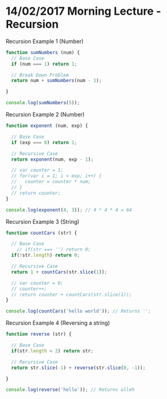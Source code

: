# 14/02/2017 Morning Lecture - Recursion

Recursion Example 1 (Number)

``` JavaScript
function sumNumbers (num) {
  // Base Case
  if (num === 1) return 1;

  // Break Down Problem
  return num + sumNumbers(num - 1);

}

console.log(sumNumbers(5));
```

Recursion Example 2 (Number)

``` JavaScript
function exponent (num, exp) {

  // Base Case
  if (exp === 0) return 1;

  // Recursive Case
  return exponent(num, exp - 1);

  // var counter = 1;
  // for(var i = 1; i < exp; i++) {
  //   counter = counter * num;
  // }
  // return counter;
}

console.log(exponent(4, 3)); // 4 * 4 * 4 = 64
```

Recursion Example 3 (String)

``` JavaScript
function countCars (str) {

  // Base Case
    // if(str === '') return 0;
  if(!str.length) return 0;

  // Recursive Case
  return 1 + countCars(str.slice(1));

  // var counter = 0;
  // counter++;
  // return counter + countCars(str.slice(1));
}

console.log(countCars('hello world')); // Returns '';
```

Recursion Example 4 (Reversing a string)

``` JavaScript
function reverse (str) {

  // Base Case
  if(str.length < 2) return str;

  // Recursive Case
  return str.slice(-1) + reverse(str.slice(0, -1));

}

console.log(reverse('hello')); // Returns olleh
```
